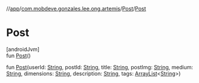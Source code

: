 //[app](../../../index.md)/[com.mobdeve.gonzales.lee.ong.artemis](../index.md)/[Post](index.md)/[Post](-post.md)

# Post

[androidJvm]\
fun [Post](-post.md)()

fun [Post](-post.md)(userId: [String](https://kotlinlang.org/api/latest/jvm/stdlib/kotlin/-string/index.html), postId: [String](https://kotlinlang.org/api/latest/jvm/stdlib/kotlin/-string/index.html), title: [String](https://kotlinlang.org/api/latest/jvm/stdlib/kotlin/-string/index.html), postImg: [String](https://kotlinlang.org/api/latest/jvm/stdlib/kotlin/-string/index.html), medium: [String](https://kotlinlang.org/api/latest/jvm/stdlib/kotlin/-string/index.html), dimensions: [String](https://kotlinlang.org/api/latest/jvm/stdlib/kotlin/-string/index.html), description: [String](https://kotlinlang.org/api/latest/jvm/stdlib/kotlin/-string/index.html), tags: [ArrayList](https://kotlinlang.org/api/latest/jvm/stdlib/kotlin.collections/-array-list/index.html)<[String](https://kotlinlang.org/api/latest/jvm/stdlib/kotlin/-string/index.html)>)
